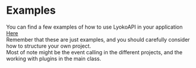 # Examples
You can find a few examples of how to use LyokoAPI in your application [Here](https://github.com/LyokoAPI/LyokoForDummies)<br>
Remember that these are just examples, and you should carefully consider how to structure your own project.<br>
Most of note might be the event calling in the different projects, and the working with plugins in the main class.
